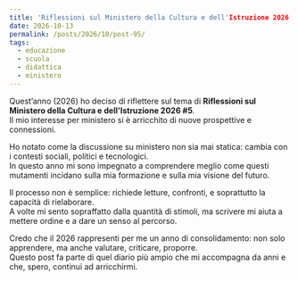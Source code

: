 ```yaml
---
title: 'Riflessioni sul Ministero della Cultura e dell'Istruzione 2026 #5'
date: 2026-10-13
permalink: /posts/2026/10/post-95/
tags:
  - educazione
  - scuola
  - didattica
  - ministero
---
```


Quest’anno (2026) ho deciso di riflettere sul tema di **Riflessioni sul Ministero della Cultura e dell'Istruzione 2026 #5**.  
Il mio interesse per ministero si è arricchito di nuove prospettive e connessioni.  

Ho notato come la discussione su ministero non sia mai statica: cambia con i contesti sociali, politici e tecnologici.  
In questo anno mi sono impegnato a comprendere meglio come questi mutamenti incidano sulla mia formazione e sulla mia visione del futuro.  

Il processo non è semplice: richiede letture, confronti, e soprattutto la capacità di rielaborare.  
A volte mi sento sopraffatto dalla quantità di stimoli, ma scrivere mi aiuta a mettere ordine e a dare un senso al percorso.  

Credo che il 2026 rappresenti per me un anno di consolidamento: non solo apprendere, ma anche valutare, criticare, proporre.  
Questo post fa parte di quel diario più ampio che mi accompagna da anni e che, spero, continui ad arricchirmi.  

